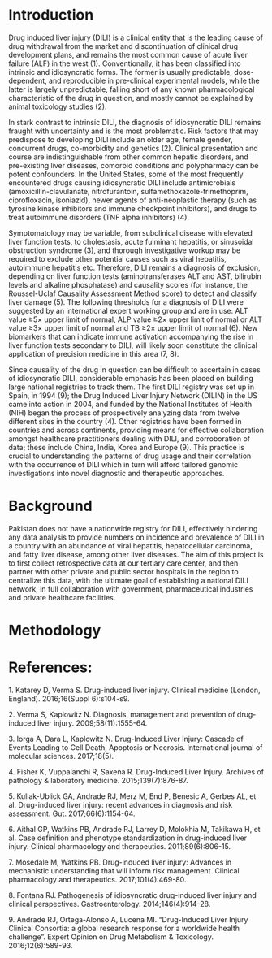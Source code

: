 # Introduction

Drug induced liver injury (DILI) is a clinical entity that is the
leading cause of drug withdrawal from the market and discontinuation of
clinical drug development plans, and remains the most common cause of
acute liver failure (ALF) in the west (1). Conventionally, it has been
classified into intrinsic and idiosyncratic forms. The former is usually
predictable, dose-dependent, and reproducible in pre-clinical
experimental models, while the latter is largely unpredictable, falling
short of any known pharmacological characteristic of the drug in
question, and mostly cannot be explained by animal toxicology studies
(2).

In stark contrast to intrinsic DILI, the diagnosis of idiosyncratic DILI
remains fraught with uncertainty and is the most problematic. Risk factors that
may predispose to developing DILI include an older age, female gender,
concurrent drugs, co-morbidity and genetics (2). Clinical presentation and
course are indistinguishable from other common hepatic disorders, and
pre-existing liver diseases, comorbid conditions and polypharmacy can be potent
confounders. In the United States, some of the most frequently encountered
drugs causing idiosyncratic DILI include antimicrobials
(amoxicillin-clavulanate, nitrofurantoin, sulfamethoxazole-trimethoprim,
ciprofloxacin, isoniazid), newer agents of anti-neoplastic therapy (such as
tyrosine kinase inhibitors and immune checkpoint inhibitors), and drugs to
treat autoimmune disorders (TNF alpha inhibitors) (4). 

Symptomatology may be variable, from subclinical disease with elevated liver
function tests, to cholestasis, acute fulminant hepatitis, or sinusoidal
obstruction syndrome (3), and thorough investigative workup may be required to
exclude other potential causes such as viral hepatitis, autoimmune hepatitis
etc. Therefore, DILI remains a diagnosis of exclusion, depending on liver
function tests (aminotransferases ALT and AST, bilirubin levels and alkaline
phosphatase) and causality scores (for instance, the Roussel-Uclaf Causality
Assessment Method score) to detect and classify liver damage (5). The following
thresholds for a diagnosis of DILI were suggested by an international expert
working group and are in use: ALT value ≥5× upper limit of normal, ALP value
≥2× upper limit of normal or ALT value ≥3× upper limit of normal and TB ≥2×
upper limit of normal (6). New biomarkers that can indicate immune activation
accompanying the rise in liver function tests secondary to DILI, will likely
soon constitute the clinical application of precision medicine in this area (7,
8).

Since causality of the drug in question can be difficult to ascertain in cases
of idiosyncratic DILI, considerable emphasis has been placed on building large
national registries to track them. The first DILI registry was set up in Spain,
in 1994 (9); the Drug Induced Liver Injury Network (DILIN) in the US came into
action in 2004, and funded by the National Institutes of Health (NIH) began the
process of prospectively analyzing data from twelve different sites in the
country (4). Other registries have been formed in countries and across
continents, providing means for effective collaboration amongst healthcare
practitioners dealing with DILI, and corroboration of data; these include
China, India, Korea and Europe (9). This practice is crucial to understanding
the patterns of drug usage and their correlation with the occurrence of DILI which in turn will afford tailored genomic investigations into novel diagnostic and therapeutic approaches.

# Background

Pakistan does not have a nationwide registry for DILI, effectively
hindering any data analysis to provide numbers on incidence and
prevalence of DILI in a country with an abundance of viral hepatitis,
hepatocellular carcinoma, and fatty liver disease, among other liver
diseases. The aim of this project is to first collect retrospective data
at our tertiary care center, and then partner with other private and
public sector hospitals in the region to centralize this data, with the
ultimate goal of establishing a national DILI network, in full
collaboration with government, pharmaceutical industries and private
healthcare facilities.

# Methodology



# References:

1\. Katarey D, Verma S. Drug-induced liver injury. Clinical medicine
(London, England). 2016;16(Suppl 6):s104-s9.

2\. Verma S, Kaplowitz N. Diagnosis, management and prevention of
drug-induced liver injury. 2009;58(11):1555-64.

3\. Iorga A, Dara L, Kaplowitz N. Drug-Induced Liver Injury: Cascade of
Events Leading to Cell Death, Apoptosis or Necrosis. International
journal of molecular sciences. 2017;18(5).

4\. Fisher K, Vuppalanchi R, Saxena R. Drug-Induced Liver Injury.
Archives of pathology & laboratory medicine. 2015;139(7):876-87.

5\. Kullak-Ublick GA, Andrade RJ, Merz M, End P, Benesic A, Gerbes AL, et
al. Drug-induced liver injury: recent advances in diagnosis and risk
assessment. Gut. 2017;66(6):1154-64.

6\. Aithal GP, Watkins PB, Andrade RJ, Larrey D, Molokhia M, Takikawa H,
et al. Case definition and phenotype standardization in drug-induced
liver injury. Clinical pharmacology and therapeutics. 2011;89(6):806-15.

7\. Mosedale M, Watkins PB. Drug-induced liver injury: Advances in
mechanistic understanding that will inform risk management. Clinical
pharmacology and therapeutics. 2017;101(4):469-80.

8\. Fontana RJ. Pathogenesis of idiosyncratic drug-induced liver injury
and clinical perspectives. Gastroenterology. 2014;146(4):914-28.

9\. Andrade RJ, Ortega-Alonso A, Lucena MI. “Drug-Induced Liver Injury
Clinical Consortia: a global research response for a worldwide health
challenge”. Expert Opinion on Drug Metabolism & Toxicology.
2016;12(6):589-93.
